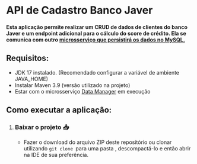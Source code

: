 # API de Cadastro Banco Javer
#### Esta aplicação permite realizar um CRUD de dados de clientes do banco Javer e um endpoint adicional para o cálculo do score de crédito. Ela se comunica com outro [microsserviço que persistirá os dados no MySQL.](https://github.com/DaniloMRosado/javer-banco-cadastro)

## Requisitos:
- JDK 17 instalado. (Recomendado configurar a variável de ambiente JAVA_HOME)
- Instalar Maven 3.9 (versão utilizado na projeto)
- Estar com o microsserviço [Data Manager](https://github.com/DaniloMRosado/javer-banco-cadastro) em execução
## Como executar a aplicação:
1. ### Baixar o projeto :inbox_tray:
     - Fazer o download do arquivo ZIP deste repositório ou clonar utilizando ```git clone ```para uma pasta 
, descompactá-lo e então abrir na IDE de sua preferência. 

